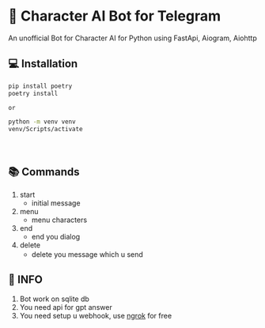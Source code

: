 # 💬 Character AI Bot for Telegram

An unofficial Bot for Character AI for Python using
FastApi, Aiogram, Aiohttp

## 💻 Installation
```bash
pip install poetry
poetry install

or

python -m venv venv
venv/Scripts/activate
```

 ᅠ 

## 📚 Commands
1. start 
   - initial message
2. menu
   - menu characters
3. end
   - end you dialog
4. delete
   - delete you message which u send
 ᅠ 

## 🔑 INFO

1. Bot work on sqlite db
2. You need api for gpt answer
3. You need setup u webhook, use [ngrok](https://ngrok.com/) for free

